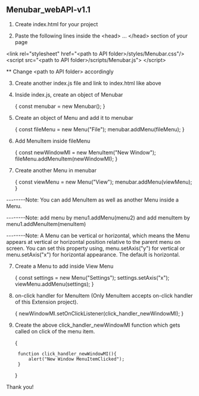 Menubar_webAPI-v1.1
-------------------------------------------
1. Create index.html for your project

2. Paste the following lines inside the &lt;head&gt; ... &lt;/head&gt; section of your page

&lt;link rel="stylesheet" href="&lt;path to API folder&gt;/styles/Menubar.css"/&gt;
&lt;script src="&lt;path to API folder&gt;/scripts/Menubar.js"&gt; &lt;/script&gt;

** Change &lt;path to API folder&gt; accordingly

3. Create another index.js file and link to index.html like above

3. Inside index.js, create an object of Menubar
	
	{
		const menubar = new Menubar();
	}

4. Create an object of Menu and add it to menubar

	{
		const fileMenu = new Menu("File");
		menubar.addMenu(fileMenu);
	}

5. Add MenuItem inside fileMenu

	{
		const newWindowMI = new MenuItem("New Window");
		fileMenu.addMenuItem(newWindowMI);
	}

6. Create another Menu in menubar

	{
		const viewMenu = new Menu("View");
		menubar.addMenu(viewMenu);
	}

--------Note: You can add MenuItem as well as another Menu inside a Menu.

--------Note: add menu by menu1.addMenu(menu2) and add menuItem by menu1.addMenuItem(menuItem)

--------Note: A Menu can be vertical or horizontal, which means the Menu appears at vertical or horizontal position relative to the parent menu on screen.
You can set this property using, menu.setAxis("y") for vertical or menu.setAxis("x") for horizontal appearance. The default is horizontal.

7. Create a Menu to add inside View Menu

	{
		const settings = new Menu("Settings");
		settings.setAxis("x");
		viewMenu.addMenu(settings);
	}

8. on-click handler for MenuItem (Only MenuItem accepts on-click handler of this Extension project).

	{
		newWindowMI.setOnClickListener(click_handler_newWindowMI);
	}

9. Create the above click_handler_newWindowMI function which gets called on click of the menu item.

	{

		function click_handler_newWindowMI(){
			alert("New Window MenuItemClicked");
		}
	}


Thank you!

